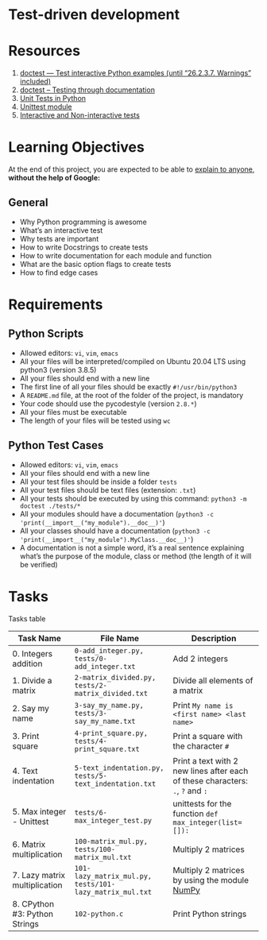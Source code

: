 # Test-driven development

# Resources
1. [doctest — Test interactive Python examples (until “26.2.3.7. Warnings” included)](https://docs.python.org/3.4/library/doctest.html)
2. [doctest – Testing through documentation](https://pymotw.com/3/doctest/)
3. [Unit Tests in Python](https://www.youtube.com/watch?v=1Lfv5tUGsn8)
4. [Unittest module](https://www.youtube.com/watch?v=6tNS--WetLI)
5. [Interactive and Non-interactive tests](https://mattermost.com/blog/testing-python-understanding-doctest-and-unittest/)

# Learning Objectives
At the end of this project, you are expected to be able to [explain to anyone](https://fs.blog/feynman-learning-technique/?fbclid=IwAR2K5_BGPVo0QjJXkOIIqNsqcXK4lTskPWJvA0asKQIGtCPWaQBdKmj1Ztg),
**without the help of Google:**

## General
* Why Python programming is awesome
* What’s an interactive test
* Why tests are important
* How to write Docstrings to create tests
* How to write documentation for each module and function
* What are the basic option flags to create tests
* How to find edge cases

# Requirements
## Python Scripts
* Allowed editors: `vi`, `vim`, `emacs`
* All your files will be interpreted/compiled on Ubuntu 20.04 LTS using python3 (version 3.8.5)
* All your files should end with a new line
* The first line of all your files should be exactly `#!/usr/bin/python3`
* A `README.md` file, at the root of the folder of the project, is mandatory
* Your code should use the pycodestyle (version `2.8.*`)
* All your files must be executable
* The length of your files will be tested using `wc`

## Python Test Cases
* Allowed editors: `vi`, `vim`, `emacs`
* All your files should end with a new line
* All your test files should be inside a folder `tests`
* All your test files should be text files (extension: `.txt`)
* All your tests should be executed by using this command: `python3 -m doctest ./tests/*`
* All your modules should have a documentation (`python3 -c 'print(__import__("my_module").__doc__)'`)
* All your classes should have a documentation (`python3 -c 'print(__import__("my_module").MyClass.__doc__)'`)
* A documentation is not a simple word, it’s a real sentence explaining what’s the purpose of the module, class or method (the length of it will be verified)

# Tasks
Tasks table

| Task Name  | File Name | Description |
| --------------- | ------------------------------ |---------------------------------------------------------------|
| 0. Integers addition | `0-add_integer.py, tests/0-add_integer.txt` | Add 2 integers |
| 1. Divide a matrix | `2-matrix_divided.py, tests/2-matrix_divided.txt` | Divide all elements of a matrix |
| 2. Say my name | `3-say_my_name.py, tests/3-say_my_name.txt` | Print `My name is <first name> <last name>` |
| 3. Print square | `4-print_square.py, tests/4-print_square.txt` | Print a square with the character `#` |
| 4. Text indentation | `5-text_indentation.py, tests/5-text_indentation.txt` | Print a text with 2 new lines after each of these characters: `.`, `?` and `:` |
| 5. Max integer - Unittest | `tests/6-max_integer_test.py` | unittests for the function `def max_integer(list=[]):` |
| 6. Matrix multiplication | `100-matrix_mul.py, tests/100-matrix_mul.txt` | Multiply 2 matrices |
| 7. Lazy matrix multiplication | `101-lazy_matrix_mul.py, tests/101-lazy_matrix_mul.txt` | Multiply 2 matrices by using the module [NumPy](https://numpy.org) |
| 8. CPython #3: Python Strings | `102-python.c` | Print Python strings |















